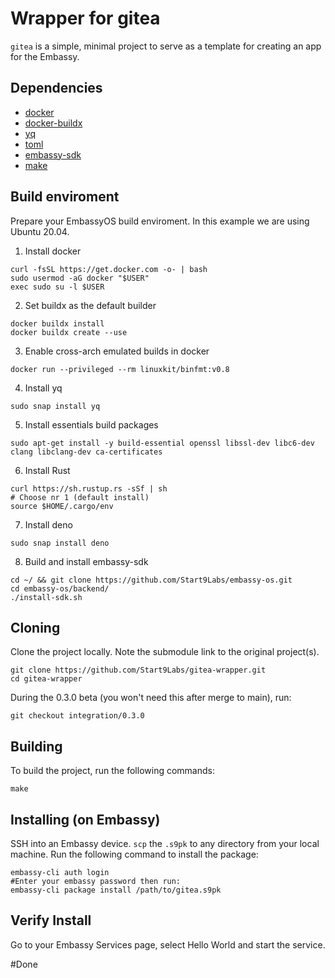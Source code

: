 # Wrapper for gitea

`gitea` is a simple, minimal project to serve as a template for creating an app
for the Embassy.

## Dependencies

- [docker](https://docs.docker.com/get-docker)
- [docker-buildx](https://docs.docker.com/buildx/working-with-buildx/)
- [yq](https://mikefarah.gitbook.io/yq)
- [toml](https://crates.io/crates/toml-cli)
- [embassy-sdk](https://github.com/Start9Labs/embassy-os/tree/master/backend)
- [make](https://www.gnu.org/software/make/)

## Build enviroment

Prepare your EmbassyOS build enviroment. In this example we are using Ubuntu
20.04.

1. Install docker

```
curl -fsSL https://get.docker.com -o- | bash
sudo usermod -aG docker "$USER"
exec sudo su -l $USER
```

2. Set buildx as the default builder

```
docker buildx install
docker buildx create --use
```

3. Enable cross-arch emulated builds in docker

```
docker run --privileged --rm linuxkit/binfmt:v0.8
```

4. Install yq

```
sudo snap install yq
```

5. Install essentials build packages

```
sudo apt-get install -y build-essential openssl libssl-dev libc6-dev clang libclang-dev ca-certificates
```

6. Install Rust

```
curl https://sh.rustup.rs -sSf | sh
# Choose nr 1 (default install)
source $HOME/.cargo/env
```

7. Install deno

```
sudo snap install deno
```

8. Build and install embassy-sdk

```
cd ~/ && git clone https://github.com/Start9Labs/embassy-os.git
cd embassy-os/backend/
./install-sdk.sh
```

## Cloning

Clone the project locally. Note the submodule link to the original project(s).

```
git clone https://github.com/Start9Labs/gitea-wrapper.git
cd gitea-wrapper
```

During the 0.3.0 beta (you won't need this after merge to main), run:

```
git checkout integration/0.3.0
```

## Building

To build the project, run the following commands:

```
make
```

## Installing (on Embassy)

SSH into an Embassy device. `scp` the `.s9pk` to any directory from your local
machine. Run the following command to install the package:

```
embassy-cli auth login
#Enter your embassy password then run:
embassy-cli package install /path/to/gitea.s9pk
```

## Verify Install

Go to your Embassy Services page, select Hello World and start the service.

#Done
